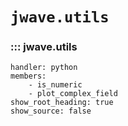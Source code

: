 # `jwave.utils`

### ::: jwave.utils
    handler: python
    members:
        - is_numeric
        - plot_complex_field
    show_root_heading: true
    show_source: false